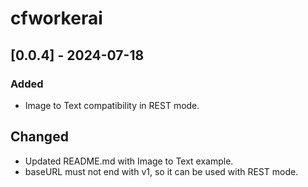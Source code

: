 # cfworkerai

## [0.0.4] - 2024-07-18
### Added
- Image to Text compatibility in REST mode.

## Changed
- Updated README.md with Image to Text example.
- baseURL must not end with v1, so it can be used with REST mode.
